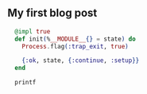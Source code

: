 ## My first blog post

```Elixir
  @impl true
  def init(%__MODULE__{} = state) do
    Process.flag(:trap_exit, true)

    {:ok, state, {:continue, :setup}}
  end
```

```c
  printf
```
